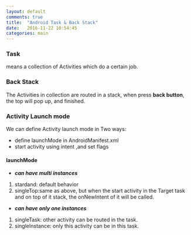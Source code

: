 ```yaml
---
layout: default
comments: true
title:  "Android Task & Back Stack"
date:   2016-11-22 10:54:45
categories: main
---
```


### Task

means a collection of Activities which do a certain job.

### Back Stack

The Activities in collection are routed in a stack, when press **back button**, the top will pop up, and finished.


### Activity Launch mode

We can define Activity launch mode in Two ways:

- define launchMode in AndroidManifest.xml
- start activity using intent ,and set flags


#### launchMode
- ***can have multi instances***
1. stardand: default behavior
2. singleTop:same as above, but when the start activity in the Target task and on top of it stack, the onNewIntent of it will be called.

- ***can have only one instances***
1. singleTask: other activity can be routed in the task.
2. singleInstance: only this activity can be in this task.
